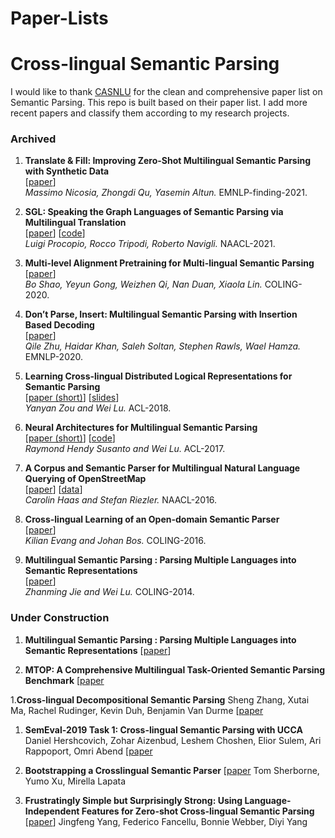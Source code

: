 # Paper-Lists
# Cross-lingual Semantic Parsing
I would like to thank [CASNLU](https://github.com/casnlu/Semantic-Parsing) for the clean and comprehensive paper list on Semantic Parsing. This repo is built based on their paper list. I add more recent papers and classify them according to my research projects.


### Archived
1. **Translate & Fill: Improving Zero-Shot Multilingual Semantic Parsing with Synthetic Data**  
[[paper](https://aclanthology.org/2021.findings-emnlp.279.pdf)]  
*Massimo Nicosia, Zhongdi Qu, Yasemin Altun.* EMNLP-finding-2021.

1. **SGL: Speaking the Graph Languages of Semantic Parsing via Multilingual Translation**  
[[paper](https://www.aclweb.org/anthology/2021.naacl-main.30.pdf)] [[code](https://github.com/SapienzaNLP/sgl)]  
*Luigi Procopio, Rocco Tripodi, Roberto Navigli.* NAACL-2021.

1. **Multi-level Alignment Pretraining for Multi-lingual Semantic Parsing**  
[[paper](https://www.aclweb.org/anthology/2020.coling-main.289.pdf)]  
*Bo Shao, Yeyun Gong, Weizhen Qi, Nan Duan, Xiaola Lin.* COLING-2020.

1. **Don’t Parse, Insert: Multilingual Semantic Parsing with Insertion Based Decoding**  
[[paper](https://www.aclweb.org/anthology/2020.conll-1.40.pdf)]  
*Qile Zhu, Haidar Khan, Saleh Soltan, Stephen Rawls, Wael Hamza.* EMNLP-2020.

1. **Learning Cross-lingual Distributed Logical Representations for Semantic Parsing**  
[[paper (short)](https://www.aclweb.org/anthology/P18-2107)] [[slides](https://www.aclweb.org/anthology/attachments/P18-2107.Presentation.pdf)]  
*Yanyan Zou and Wei Lu.* ACL-2018.

1. **Neural Architectures for Multilingual Semantic Parsing**  
[[paper (short)](https://www.aclweb.org/anthology/P17-2007)] [[code](https://github.com/raymondhs/semantic-multi)]  
*Raymond Hendy Susanto and Wei Lu.* ACL-2017.

1. **A Corpus and Semantic Parser for Multilingual Natural Language Querying of OpenStreetMap**  
[[paper](https://www.aclweb.org/anthology/N16-1088)] [[data](https://www.cl.uni-heidelberg.de/statnlpgroup/nlmaps/)]  
*Carolin Haas and Stefan Riezler.* NAACL-2016.

1. **Cross-lingual Learning of an Open-domain Semantic Parser**  
[[paper](https://www.aclweb.org/anthology/C16-1056)]  
*Kilian Evang and Johan Bos.* COLING-2016.

1. **Multilingual Semantic Parsing : Parsing Multiple Languages into Semantic Representations**  
[[paper](https://www.aclweb.org/anthology/C14-1122)]  
*Zhanming Jie and Wei Lu.* COLING-2014.

### Under Construction
1. **Multilingual Semantic Parsing : Parsing Multiple Languages into Semantic Representations**
[[paper](https://aclanthology.org/C14-1122.pdf)] 

1. **MTOP: A Comprehensive Multilingual Task-Oriented Semantic Parsing Benchmark**
[[paper](https://aclanthology.org/2021.eacl-main.257.pdf)

1.**Cross-lingual Decompositional Semantic Parsing**
Sheng Zhang, Xutai Ma, Rachel Rudinger, Kevin Duh, Benjamin Van Durme
[[paper](https://aclanthology.org/D18-1194.pdf)

1. **SemEval-2019 Task 1: Cross-lingual Semantic Parsing with UCCA**
Daniel Hershcovich, Zohar Aizenbud, Leshem Choshen, Elior Sulem, Ari Rappoport, Omri Abend
[[paper](https://aclanthology.org/S19-2001v2.pdf)

1. **Bootstrapping a Crosslingual Semantic Parser**
[[paper](https://aclanthology.org/2020.findings-emnlp.45.pdf)
Tom Sherborne, Yumo Xu, Mirella Lapata

1. **Frustratingly Simple but Surprisingly Strong: Using Language-Independent Features for Zero-shot Cross-lingual Semantic Parsing**
[[paper](https://aclanthology.org/2021.emnlp-main.472.pdf)] 
Jingfeng Yang, Federico Fancellu, Bonnie Webber, Diyi Yang

